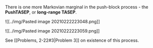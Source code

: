 There is one more Markovian marginal in the push-block process - the **PushTASEP**, or **long-range TASEP**.

![[../img/Pasted image 20210222223048.png]]

![[../img/Pasted image 20210222223059.png]]

See [[Problems, 2-22#3|Problem 3]] on existence of this process.